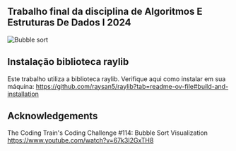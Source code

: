 ## Trabalho final da disciplina de Algoritmos E Estruturas De Dados I 2024

![Bubble sort](gif.gif)

## Instalação biblioteca raylib
Este trabalho utiliza a biblioteca raylib. Verifique aqui como instalar em sua máquina:
https://github.com/raysan5/raylib?tab=readme-ov-file#build-and-installation

## Acknowledgements

The Coding Train's Coding Challenge #114: Bubble Sort Visualization 
https://www.youtube.com/watch?v=67k3I2GxTH8
